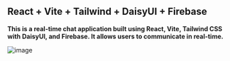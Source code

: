## React + Vite + Tailwind + DaisyUI + Firebase

**This is a real-time chat application built using React, Vite, Tailwind CSS with DaisyUI, and Firebase. It allows users to communicate in real-time.**

![image](https://github.com/PhureeXD/ReactJSChatApp/assets/138283168/30f7fc06-43bd-43e0-b044-d67b4afb74e6)
